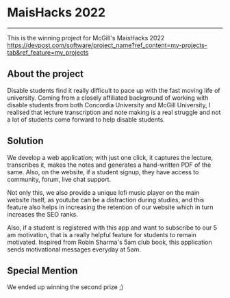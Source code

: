 # MaisHacks 2022
-----

This is the winning project for McGill's MaisHacks 2022 https://devpost.com/software/project_name?ref_content=my-projects-tab&ref_feature=my_projects

## About the project

Disable students find it really difficult to pace up with the fast moving life of university. Coming from a closely affiliated background of working with disable students from both Concordia University and McGill University, I realised that lecture transcription and note making is a real struggle and not a lot of students come forward to help disable students.

## Solution
We develop a web application; with just one click, it captures the lecture, transcribes it, makes the notes and generates a hand-written PDF of the same. Also, on the website, if a student signup, they have access to community, forum, live chat support. 

Not only this, we also provide a unique lofi music player on the main website itself, as youtube can be a distraction during studies, and this feature also helps in increasing the retention of our website which in turn increases the SEO ranks.

Also, if a student is registered with this app and want to subscribe to our 5 am motivation, that is a really helpful feature for students to remain motivated. Inspired from Robin Sharma's 5am club book, this application sends motivational messages everyday at 5am.

## Special Mention
We ended up winning the second prize ;)
